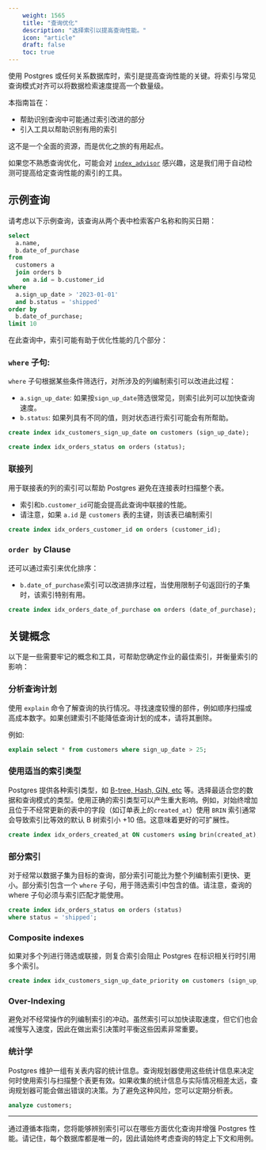 ```yaml
---
    weight: 1565
    title: "查询优化"
    description: "选择索引以提高查询性能。"
    icon: "article"
    draft: false
    toc: true
---
```



使用 Postgres 或任何关系数据库时，索引是提高查询性能的关键。将索引与常见查询模式对齐可以将数据检索速度提高一个数量级。

本指南旨在：

- 帮助识别查询中可能通过索引改进的部分
- 引入工具以帮助识别有用的索引

这不是一个全面的资源，而是优化之旅的有用起点。

如果您不熟悉查询优化，可能会对 [`index_advisor`](/docs/app/development_guide/database/extensions/index_advisor) 感兴趣，这是我们用于自动检测可提高给定查询性能的索引的工具。


## 示例查询

请考虑以下示例查询，该查询从两个表中检索客户名称和购买日期：

```sql
select
  a.name,
  b.date_of_purchase
from
  customers a
  join orders b
    on a.id = b.customer_id
where
  a.sign_up_date > '2023-01-01'
  and b.status = 'shipped'
order by
  b.date_of_purchase;
limit 10
```

在此查询中，索引可能有助于优化性能的几个部分：

### `where` 子句:

`where` 子句根据某些条件筛选行，对所涉及的列编制索引可以改进此过程：

- `a.sign_up_date`: 如果按`sign_up_date`筛选很常见，则索引此列可以加快查询速度。
- `b.status`: 如果列具有不同的值，则对状态进行索引可能会有所帮助。

```sql
create index idx_customers_sign_up_date on customers (sign_up_date);

create index idx_orders_status on orders (status);
```

### 联接列

用于联接表的列的索引可以帮助 Postgres 避免在连接表时扫描整个表。

- 索引和`b.customer_id`可能会提高此查询中联接的性能。
- 请注意，如果 `a.id` 是 `customers` 表的主键，则该表已编制索引

```sql
create index idx_orders_customer_id on orders (customer_id);
```

### `order by` Clause

还可以通过索引来优化排序：

- `b.date_of_purchase`索引可以改进排序过程，当使用限制子句返回行的子集时，该索引特别有用。

```sql
create index idx_orders_date_of_purchase on orders (date_of_purchase);
```

## 关键概念

以下是一些需要牢记的概念和工具，可帮助您确定作业的最佳索引，并衡量索引的影响：

### 分析查询计划

使用 `explain` 命令了解查询的执行情况。寻找速度较慢的部件，例如顺序扫描或高成本数字。如果创建索引不能降低查询计划的成本，请将其删除。

例如:

```sql
explain select * from customers where sign_up_date > 25;
```

### 使用适当的索引类型


Postgres 提供各种索引类型，如 [B-tree, Hash, GIN, etc](https://www.postgresql.org/docs/current/indexes-types.html) 等。选择最适合您的数据和查询模式的类型。使用正确的索引类型可以产生重大影响。例如，对始终增加且位于不经常更新的表中的字段（如订单表上的`created_at`）使用 `BRIN` 索引通常会导致索引比等效的默认 B 树索引小 +10 倍。这意味着更好的可扩展性。

```sql
create index idx_orders_created_at ON customers using brin(created_at);
```

### 部分索引

对于经常以数据子集为目标的查询，部分索引可能比为整个列编制索引更快、更小。部分索引包含一个 `where` 子句，用于筛选索引中包含的值。请注意，查询的 where 子句必须与索引匹配才能使用。



```sql
create index idx_orders_status on orders (status)
where status = 'shipped';
```

### Composite indexes


如果对多个列进行筛选或联接，则复合索引会阻止 Postgres 在标识相关行时引用多个索引。

```sql
create index idx_customers_sign_up_date_priority on customers (sign_up_date, priority);
```

### Over-Indexing

避免对不经常操作的列编制索引的冲动。虽然索引可以加快读取速度，但它们也会减慢写入速度，因此在做出索引决策时平衡这些因素非常重要。

### 统计学


Postgres 维护一组有关表内容的统计信息。查询规划器使用这些统计信息来决定何时使用索引与扫描整个表更有效。如果收集的统计信息与实际情况相差太远，查询规划器可能会做出错误的决策。为了避免这种风险，您可以定期分析表。

```sql
analyze customers;
```

---

通过遵循本指南，您将能够辨别索引可以在哪些方面优化查询并增强 Postgres 性能。请记住，每个数据库都是唯一的，因此请始终考虑查询的特定上下文和用例。



